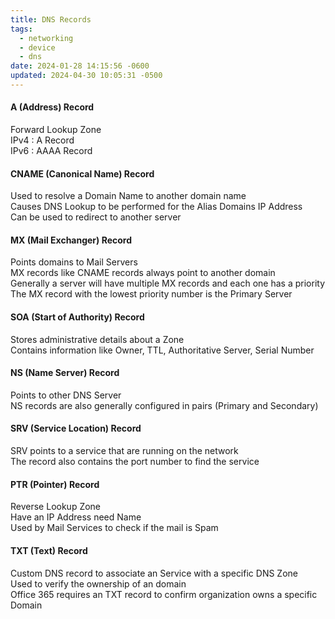```yaml
---
title: DNS Records
tags:
  - networking
  - device
  - dns
date: 2024-01-28 14:15:56 -0600
updated: 2024-04-30 10:05:31 -0500
---
```


#### A (Address) Record
Forward Lookup Zone  
IPv4 : A Record  
IPv6 : AAAA Record

#### CNAME (Canonical Name) Record
Used to resolve a Domain Name to another domain name  
Causes DNS Lookup to be performed for the Alias Domains IP Address  
Can be used to redirect to another server  

#### MX (Mail Exchanger) Record
Points domains to Mail Servers  
MX records like CNAME records always point to another domain  
Generally a server will have multiple MX records and each one has a priority  
The MX record with the lowest priority number is the Primary Server

#### SOA (Start of Authority) Record
Stores administrative details about a Zone  
Contains information like Owner, TTL, Authoritative Server, Serial Number

#### NS (Name Server) Record
Points to other DNS Server  
NS records are also generally configured in pairs (Primary and Secondary)

#### SRV (Service Location) Record
SRV points to a service that are running on the network  
The record also contains the port number to find the service

#### PTR (Pointer) Record
Reverse Lookup Zone  
Have an IP Address need Name  
Used by Mail Services to check if the mail is Spam

#### TXT (Text) Record
Custom DNS record to associate an Service with a specific DNS Zone  
Used to verify the ownership of an domain  
Office 365 requires an TXT record to confirm organization owns a specific Domain
